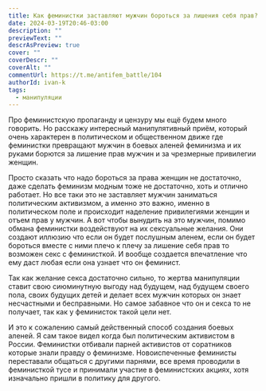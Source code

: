 ```yaml
---
title: Как феминистки заставляют мужчин бороться за лишения себя прав?
date: 2024-03-19T20:46-03:00
description: ""
previewText: ""
descrAsPreview: true
cover: ""
coverDescr: ""
coverAlt: ""
commentUrl: https://t.me/antifem_battle/104
authorId: ivan-k
tags:
  - манипуляции
---
```


Про феминистскую пропаганду и цензуру мы ещё будем много говорить. Но расскажу интересный манипулятивный приём, который очень характерен в политическом и общественном движе где феминистки превращают мужчин в боевых аленей феминизма и их руками борются за лишение прав мужчин и за чрезмерные привилегии женщин.

Просто сказать что надо бороться за права женщин не достаточно, даже сделать феминизм модным тоже не достаточно, хоть и отлично работает. Но все таки это не заставляет мужчин заниматься политическим активизмом, а именно это важно, именно в политическом поле и происходит наделение привилегиями женщин и отъем прав у мужчин. А вот чтобы вынудить на это мужчин, помимо обмана феминистки воздействуют на их сексуальные желания. Они создают иллюзию что если он будет послушным аленем, если он будет бороться вместе с ними плечо к плечу за лишение себя прав то возможен секс с феминисткой. И вообще создается впечатление что ему даст любая если она узнает что он феминист.

Так как желание секса достаточно сильно, то жертва манипуляции ставит свою сиюминутную выгоду над будущем, над будущем своего пола, своих будущих детей и делает всех мужчин которых он знает несчастными и бесправными. Но самое забавное что он и секса то не получает, так как у феминисток такой цели нет.

И это к сожалению самый действенный способ создания боевых аленей. Я сам такое видел когда был политическим активистом в России. Феминистки отбивали парней активистов от соратников которые знали правду о феминизме. Новоиспеченные феминисты переставали общаться с другими парнями, все время проводили в феминисткой тусе и принимали участие в феминистских акциях, хотя изначально пришли в политику для другого.
